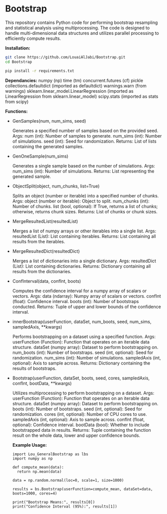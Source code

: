 # Bootstrap

This repository contains Python code for performing bootstrap resampling and statistical analysis using multiprocessing. The code is designed to handle multi-dimensional data structures and utilizes parallel processing to efficiently compute results.

**Installation:**
```bash
git clone https://github.com/LouaiAlJabi/Bootstrap.git
cd Bootstrap

pip install -r requirements.txt
```
**Dependancies:**
numpy (np)
time (tm)
concurrent.futures (cf)
pickle
collections.defaultdict (imported as defaultdict)
warnings.warn (from warnings)
sklearn.linear_model.LinearRegression (imported as LinearRegression from sklearn.linear_model)
scipy.stats (imported as stats from scipy)

**Functions:**
* GenSamples(num, num_sims, seed)

    Generates a specified number of samples based on the provided seed.
    Args:
        num (int): Number of samples to generate.
        num_sims (int): Number of simulations.
        seed (int): Seed for randomization.
    Returns:
        List of lists containing the generated samples.

* GenOneSample(num_sims)

    Generates a single sample based on the number of simulations.
    Args:
        num_sims (int): Number of simulations.
    Returns:
        List representing the generated sample.

* ObjectSplit(object, num_chunks, list=True)

    Splits an object (number or iterable) into a specified number of chunks.
    Args:
        object (number or iterable): Object to split.
        num_chunks (int): Number of chunks.
        list (bool, optional): If True, returns a list of chunks; otherwise, returns chunk sizes.
    Returns:
        List of chunks or chunk sizes.

* MergeResultedList(resultedList)

    Merges a list of numpy arrays or other iterables into a single list.
    Args:
        resultedList (List): List containing iterables.
    Returns:
        List containing all results from the iterables.

* MergeResultedDict(resultedDict)

    Merges a list of dictionaries into a single dictionary.
    Args:
        resultedDict (List): List containing dictionaries.
    Returns:
        Dictionary containing all results from the dictionaries.

* ConfInterval(data, confInt, boots)

    Computes the confidence interval for a numpy array of scalars or vectors.
    Args:
        data (ndarray): Numpy array of scalars or vectors.
        confInt (float): Confidence interval.
        boots (int): Number of bootstraps conducted.
    Returns:
        Tuple of upper and lower bounds of the confidence interval.

* innerBootstrap(userFunction, dataSet, num_boots, seed, num_sims, sampledAxis, **kwargs)

    Performs bootstrapping on a dataset using a specified function.
    Args:
        userFunction (Function): Function that operates on an iterable data structure.
        dataSet (numpy array): Dataset to perform bootstrapping on.
        num_boots (int): Number of bootstraps.
        seed (int, optional): Seed for randomization.
        num_sims (int): Number of simulations.
        sampledAxis (int, optional): Axis to sample across.
    Returns:
        Dictionary containing the results of bootstraps.

* Bootstrap(userFunction, dataSet, boots, seed, cores, sampledAxis, confInt, bootData, **kwargs)

    Utilizes multiprocessing to perform bootstrapping on a dataset.
    Args:
        userFunction (Function): Function that operates on an iterable data structure.
        dataSet (numpy array): Dataset to perform bootstrapping on.
        boots (int): Number of bootstraps.
        seed (int, optional): Seed for randomization.
        cores (int, optional): Number of CPU cores to use.
        sampledAxis (int, optional): Axis to sample across.
        confInt (float, optional): Confidence interval.
        bootData (bool): Whether to include bootstrapped data in results.
    Returns:
        Tuple containing the function result on the whole data, lower and upper confidence bounds.

  **Example Usage:**

  ```
  import Lou_GeneralBootstrap as lbs
  import numpy as np

  def compute_mean(data):
    return np.mean(data)

  data = np.random.normal(loc=0, scale=1, size=1000)

  results = bs.Bootstrap(userFunction=compute_mean, dataSet=data, boots=1000, cores=4)

  print("Bootstrap Means:", results[0])
  print("Confidence Interval (95%):", results[1])
  ```
